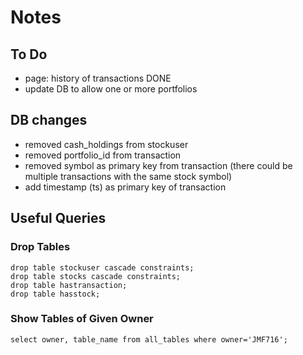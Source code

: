# Notes

## To Do

- page: history of transactions DONE
- update DB to allow one or more portfolios

## DB changes

- removed cash_holdings from stockuser
- removed portfolio_id from transaction
- removed symbol as primary key from transaction (there could be multiple 
  transactions with the same stock symbol)
- add timestamp (ts) as primary key of transaction


## Useful Queries

### Drop Tables

```
drop table stockuser cascade constraints;
drop table stocks cascade constraints; 
drop table hastransaction;
drop table hasstock;
```

### Show Tables of Given Owner

`select owner, table_name from all_tables where owner='JMF716';`

